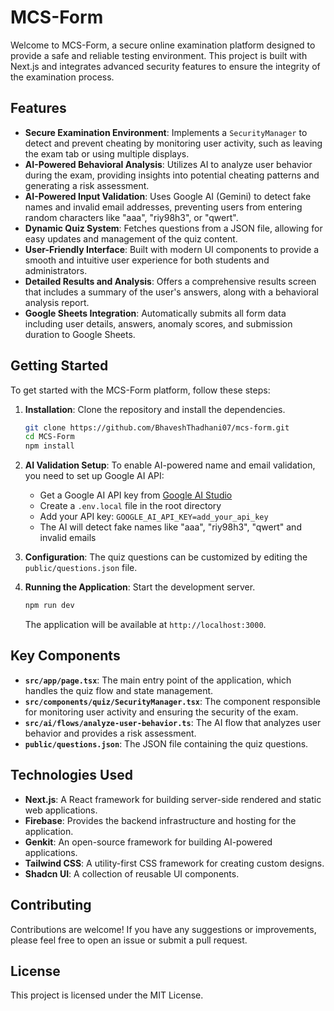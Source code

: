 # MCS-Form

Welcome to MCS-Form, a secure online examination platform designed to provide a safe and reliable testing environment. This project is built with Next.js and integrates advanced security features to ensure the integrity of the examination process.

## Features

- **Secure Examination Environment**: Implements a `SecurityManager` to detect and prevent cheating by monitoring user activity, such as leaving the exam tab or using multiple displays.
- **AI-Powered Behavioral Analysis**: Utilizes AI to analyze user behavior during the exam, providing insights into potential cheating patterns and generating a risk assessment.
- **AI-Powered Input Validation**: Uses Google AI (Gemini) to detect fake names and invalid email addresses, preventing users from entering random characters like "aaa", "riy98h3", or "qwert".
- **Dynamic Quiz System**: Fetches questions from a JSON file, allowing for easy updates and management of the quiz content.
- **User-Friendly Interface**: Built with modern UI components to provide a smooth and intuitive user experience for both students and administrators.
- **Detailed Results and Analysis**: Offers a comprehensive results screen that includes a summary of the user's answers, along with a behavioral analysis report.
- **Google Sheets Integration**: Automatically submits all form data including user details, answers, anomaly scores, and submission duration to Google Sheets.

## Getting Started

To get started with the MCS-Form platform, follow these steps:

1. **Installation**: Clone the repository and install the dependencies.
   ```bash
   git clone https://github.com/BhaveshThadhani07/mcs-form.git
   cd MCS-Form
   npm install
   ```

2. **AI Validation Setup**: To enable AI-powered name and email validation, you need to set up Google AI API:
   - Get a Google AI API key from [Google AI Studio](https://makersuite.google.com/app/apikey)
   - Create a `.env.local` file in the root directory
   - Add your API key: `GOOGLE_AI_API_KEY=add_your_api_key`
   - The AI will detect fake names like "aaa", "riy98h3", "qwert" and invalid emails

3. **Configuration**: The quiz questions can be customized by editing the `public/questions.json` file.

4. **Running the Application**: Start the development server.
   ```bash
   npm run dev
   ```
   The application will be available at `http://localhost:3000`.

## Key Components

- **`src/app/page.tsx`**: The main entry point of the application, which handles the quiz flow and state management.
- **`src/components/quiz/SecurityManager.tsx`**: The component responsible for monitoring user activity and ensuring the security of the exam.
- **`src/ai/flows/analyze-user-behavior.ts`**: The AI flow that analyzes user behavior and provides a risk assessment.
- **`public/questions.json`**: The JSON file containing the quiz questions.

## Technologies Used

- **Next.js**: A React framework for building server-side rendered and static web applications.
- **Firebase**: Provides the backend infrastructure and hosting for the application.
- **Genkit**: An open-source framework for building AI-powered applications.
- **Tailwind CSS**: A utility-first CSS framework for creating custom designs.
- **Shadcn UI**: A collection of reusable UI components.

## Contributing

Contributions are welcome! If you have any suggestions or improvements, please feel free to open an issue or submit a pull request.

## License

This project is licensed under the MIT License.